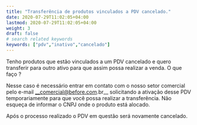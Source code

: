 ```yaml
---
title: "Transferência de produtos vinculados a PDV cancelado."
date: 2020-07-29T11:02:05+04:00
lastmod: 2020-07-29T11:02:05+04:00
weight: 3
draft: false
# search related keywords
keywords: ["pdv","inativo","cancelado"]
---
```


Tenho produtos que estão vinculados a um PDV cancelado e quero transferir para outro ativo para que assim possa realizar a venda. O que faço ?

Nesse caso é necessário entrar em contato com o nosso setor comercial pelo e-mail __comercial@before.com.br__ solicitando a ativação desse PDV temporariamente para que você possa realizar a transferência. Não esqueça de informar o CNPJ onde o produto está alocado.

Após o processo realizado o PDV em questão será novamente cancelado.
